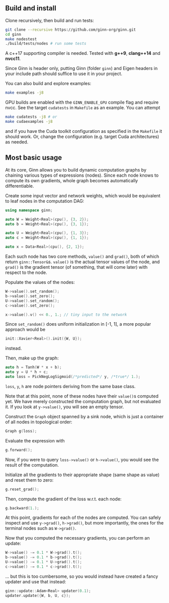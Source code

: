 ## Build and install

Clone recursively, then build and run tests:

```bash
git clone --recursive https://github.com/ginn-org/ginn.git
cd ginn
make nodestest
./build/tests/nodes # run some tests
```

A c++17 supporting compiler is needed. Tested with **g++9**,
**clang++14** and **nvcc11**.

Since Ginn is header only, putting Ginn (folder `ginn`) and Eigen headers
in your include path should suffice to use it in your project.

You can also build and explore examples:
```bash
make examples -j8
```

GPU builds are enabled with the `GINN_ENABLE_GPU` compile flag and require
nvcc. See the target `cudatests` in `Makefile` as an example. You can attempt
```bash
make cudatests -j8 # or
make cudaexamples -j8
```
and if you have the Cuda toolkit configuration as specified in the `Makefile`
it should work. Or, change the configuration (e.g. target Cuda architectures)
as needed.

## Most basic usage

At its core, Ginn allows you to build dynamic computation graphs by
chaining various types of expressions (nodes). Since each node knows
to compute its own gradients, whole graph becomes automatically
differentiable.

Create some input vector and network weights, which would be equivalent
to leaf nodes in the computation DAG:
```cpp
using namespace ginn;

auto W = Weight<Real>(cpu(), {3, 2});
auto b = Weight<Real>(cpu(), {3, 1});

auto U = Weight<Real>(cpu(), {1, 3});
auto c = Weight<Real>(cpu(), {1, 1});

auto x = Data<Real>(cpu(), {2, 1});
```

Each such node has two core methods, `value()` and `grad()`, both
of which return `ginn::Tensor&`s. `value()` is the actual tensor
values of the node, and `grad()` is the gradient tensor (of something,
that will come later) with respect to the node.

Populate the values of the nodes:

```cpp
W->value().set_random();
b->value().set_zero();
U->value().set_random();
c->value().set_zero();

x->value().v() << 0., 1.; // tiny input to the network
```

Since `set_random()` does uniform initialization in [-1, 1], a more popular
approach would be
```cpp
init::Xavier<Real>().init({W, U});
```
instead.

Then, make up the graph:
```cpp
auto h = Tanh(W * x + b);
auto y = U * h + c;
auto loss = PickNegLogSigmoid(/*predicted*/ y, /*true*/ 1.);
```
`loss`, `y`, `h` are node pointers deriving from the same base class.

Note that at this point, none of these nodes have their `value()`s
computed yet. We have merely constructed the computation graph,
but not evaluated it. If you look at `y->value()`, you will see
an empty tensor.

Construct the `Graph` object spanned by a sink node, which is just
a container of all nodes in topological order:
```cpp
Graph g(loss);
```

Evaluate the expression with
```cpp
g.forward();
```
Now, if you were to query `loss->value()` or `h->value()`, you would
see the result of the computation.

Initialize all the gradients to their appropriate shape (same shape
as value) and reset them to zero:
```cpp
g.reset_grad();
```

Then, compute the gradient of the loss w.r.t. each node:
```cpp
g.backward(1.);
```
At this point, gradients for each of the nodes are computed. You
can safely inspect and use `y->grad()`, `h->grad()`, but more importantly,
the ones for the terminal nodes such as `W->grad()`.

Now that you computed the necessary gradients, you can perform an update:
```cpp
W->value() -= 0.1 * W->grad().t();
b->value() -= 0.1 * b->grad().t();
U->value() -= 0.1 * U->grad().t();
c->value() -= 0.1 * c->grad().t();
```
... but this is too cumbersome, so you would instead have created a
fancy updater and use that instead:
```cpp
ginn::update::Adam<Real> updater(0.1);
updater.update({W, b, U, c});
```
